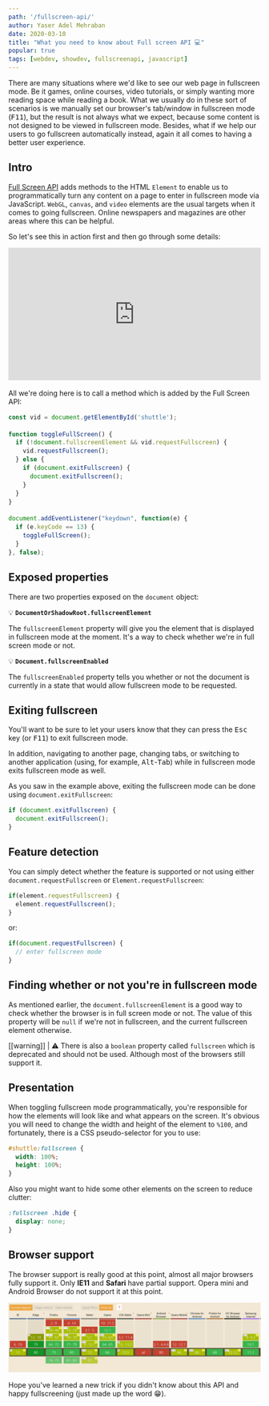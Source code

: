 ```yaml
---
path: '/fullscreen-api/'
author: Yaser Adel Mehraban
date: 2020-03-10
title: "What you need to know about Full screen API 💻"
popular: true
tags: [webdev, showdev, fullscreenapi, javascript]
---
```

 
There are many situations where we'd like to see our web page in fullscreen mode. Be it games, online courses, video tutorials, or simply wanting more reading space while reading a book. What we usually do in these sort of scenarios is we manually set our browser's tab/window in fullscreen mode (<kbd>F11</kbd>), but the result is not always what we expect, because some content is not designed to be viewed in fullscreen mode. Besides, what if we help our users to go fullscreen automatically instead, again it all comes to having a better user experience.

## Intro

[Full Screen API](https://developer.mozilla.org/en-US/docs/Web/API/Fullscreen_API) adds methods to the HTML `Element` to enable us to programmatically turn any content on a page to enter in fullscreen mode via JavaScript. `WebGL`, `canvas`, and `video` elements are the usual targets when it comes to going fullscreen. Online newspapers and magazines are other areas where this can be helpful.

So let's see this in action first and then go through some details:

<iframe height="265" style="width: 100%;" scrolling="no" title="Full Screen API Demo" src="https://codepen.io/yashints/embed/preview/mdJpqYx?height=265&theme-id=light&default-tab=js,result" frameborder="no" allowtransparency="true" allowfullscreen="true">
  See the Pen <a href='https://codepen.io/yashints/pen/mdJpqYx'>Full Screen API Demo</a> by Yaser Adel Mehraban
  (<a href='https://codepen.io/yashints'>@yashints</a>) on <a href='https://codepen.io'>CodePen</a>.
</iframe>

All we're doing here is to call a method which is added by the Full Screen API:

```js
const vid = document.getElementById('shuttle');

function toggleFullScreen() {
  if (!document.fullscreenElement && vid.requestFullscreen) {
    vid.requestFullscreen();
  } else {
    if (document.exitFullscreen) {
      document.exitFullscreen(); 
    }
  }
}

document.addEventListener("keydown", function(e) {
  if (e.keyCode == 13) {
    toggleFullScreen();
  }
}, false);
```

## Exposed properties

There are two properties exposed on the `document` object:

💡 **`DocumentOrShadowRoot.fullscreenElement`**

The `fullscreenElement` property will give you the element that is displayed in fullscreen mode at the moment. It's a way to check whether we're in full screen mode or not.

💡 **`Document.fullscreenEnabled`**

The `fullscreenEnabled` property tells you whether or not the document is currently in a state that would allow fullscreen mode to be requested.

## Exiting fullscreen

You'll want to be sure to let your users know that they can press the <kbd>Esc</kbd> key (or <kbd>F11</kbd>) to exit fullscreen mode.

In addition, navigating to another page, changing tabs, or switching to another application (using, for example, <kbd>Alt</kbd>-<kbd>Tab</kbd>) while in fullscreen mode exits fullscreen mode as well.

As you saw in the example above, exiting the fullscreen mode can be done using `document.exitFullscreen`:

```js
if (document.exitFullscreen) {
  document.exitFullscreen(); 
}
```

## Feature detection

You can simply detect whether the feature is supported or not using either `document.requestFullscreen` or `Element.requestFullscreen`:

```js
if(element.requestFullscreen) {
  element.requestFullscreen();
}
```

or:

```js
if(document.requestFullscreen) {
  // enter fullscreen mode
}
```

## Finding whether or not you're in fullscreen mode

As mentioned earlier, the `document.fullscreenElement` is a good way to check whether the browser is in full screen mode or not. The value of this property will be `null` if we're not in fullscreen, and the current fullscreen element otherwise.

[[warning]]
| ⚠️ There is also a `boolean` property called `fullscreen` which is deprecated and should not be used. Although most of the browsers still support it.

## Presentation

When toggling fullscreen mode programmatically, you're responsible for how the elements will look like and what appears on the screen. It's obvious you will need to change the width and height of the element to `%100`, and fortunately, there is a CSS pseudo-selector for you to use:

```css
#shuttle:fullscreen {
  width: 100%;
  height: 100%;
}
```

Also you might want to hide some other elements on the screen to reduce clutter:

```css
:fullscreen .hide {
  display: none;
}
```

## Browser support

The browser support is really good at this point, almost all major browsers fully support it. Only **IE11** and **Safari** have partial support. Opera mini and Android Browser do not support it at this point.

![Browser support for Full Screen API](./caniuse.PNG)

Hope you've learned a new trick if you didn't know about this API and happy fullscreening (just made up the word 😁).